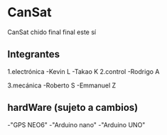 # CanSat
CanSat chido final final este sí

## Integrantes

1.electrónica
  -Kevin L 
  -Takao K 
2.control
  -Rodrigo A 

3.mecánica
  -Roberto S 
  -Emmanuel Z 


## hardWare (sujeto a cambios)

-"GPS NEO6"
-"Arduino nano"
-"Arduino UNO"
